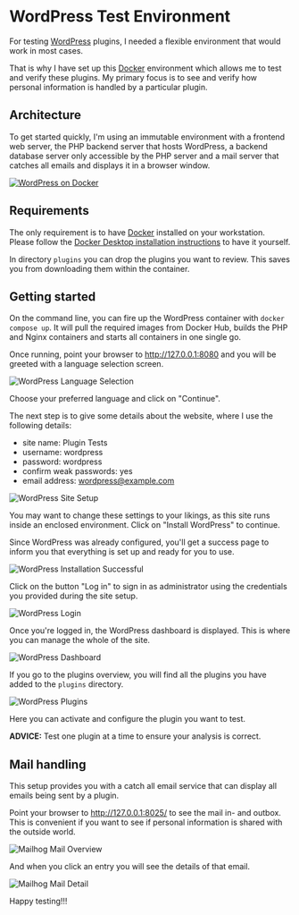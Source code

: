 # WordPress Test Environment

For testing [WordPress] plugins, I needed a flexible environment that would work in most cases.

That is why I have set up this [Docker] environment which allows me to test and verify these plugins. My primary focus is to see and verify how personal information is handled by a particular plugin.

## Architecture

To get started quickly, I'm using an immutable environment with a frontend web server, the PHP backend server that hosts WordPress, a backend database server only accessible by the PHP server and a mail server that catches all emails and displays it in a browser window.

[![WordPress on Docker](docs/images/WordPress_on_Docker.png)](docs/images/WordPress_on_Docker.png)

## Requirements

The only requirement is to have [Docker] installed on your workstation. Please follow the [Docker Desktop installation instructions](https://www.docker.com/products/docker-desktop) to have it yourself.

In directory `plugins` you can drop the plugins you want to review. This saves you from downloading them within the container.

## Getting started

On the command line, you can fire up the WordPress container with `docker compose up`. It will pull the required images from Docker Hub, builds the PHP and Nginx containers and starts all containers in one single go.

Once running, point your browser to <http://127.0.0.1:8080> and you will be greeted with a language selection screen.

![WordPress Language Selection](docs/images/wordpress_language_select.png)

Choose your preferred language and click on "Continue".

The next step is to give some details about the website, where I use the following details:

- site name: Plugin Tests
- username: wordpress
- password: wordpress
- confirm weak passwords: yes
- email address: wordpress@example.com

![WordPress Site Setup](docs/images/wordpress_welcome.png?1)

You may want to change these settings to your likings, as this site runs inside an enclosed environment. Click on "Install WordPress" to continue.

Since WordPress was already configured, you'll get a success page to inform you that everything is set up and ready for you to use.

![WordPress Installation Successful](docs/images/wordpress_success.png)

Click on the button "Log in" to sign in as administrator using the credentials you provided during the site setup.

![WordPress Login](docs/images/wordpress_login.png)

Once you're logged in, the WordPress dashboard is displayed. This is where you can manage the whole of the site.

![WordPress Dashboard](docs/images/wordpress_dashboard.png)

If you go to the plugins overview, you will find all the plugins you have added to the `plugins` directory.

![WordPress Plugins](docs/images/wordpress_plugins.png)

Here you can activate and configure the plugin you want to test.

**ADVICE:** Test one plugin at a time to ensure your analysis is correct.

## Mail handling

This setup provides you with a catch all email service that can display all emails being sent by a plugin.

Point your browser to <http://127.0.0.1:8025/> to see the mail in- and outbox. This is convenient if you want to see if personal information is shared with the outside world.

![Mailhog Mail Overview](docs/images/mailhog_mail_overview.png)

And when you click an entry you will see the details of that email.

![Mailhog Mail Detail](docs/images/mailhog_mail_detail.png)

Happy testing!!!

[WordPress]: https://www.wordpress.org/
[Docker]: https://www.docker.com/